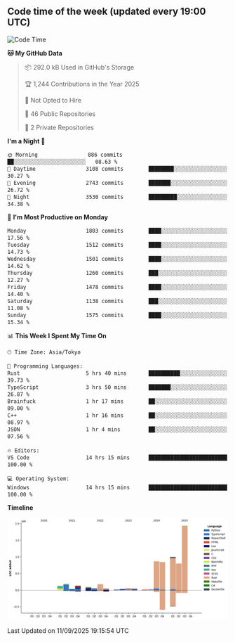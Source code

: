 ## Code time of the week (updated every 19:00 UTC)

<!--START_SECTION:waka-->
![Code Time](http://img.shields.io/badge/Code%20Time-5%2C331%20hrs%2025%20mins-blue)

**🐱 My GitHub Data** 

> 📦 292.0 kB Used in GitHub's Storage 
 > 
> 🏆 1,244 Contributions in the Year 2025
 > 
> 🚫 Not Opted to Hire
 > 
> 📜 46 Public Repositories 
 > 
> 🔑 2 Private Repositories 
 > 
**I'm a Night 🦉** 

```text
🌞 Morning                886 commits         ██░░░░░░░░░░░░░░░░░░░░░░░   08.63 % 
🌆 Daytime                3108 commits        ████████░░░░░░░░░░░░░░░░░   30.27 % 
🌃 Evening                2743 commits        ███████░░░░░░░░░░░░░░░░░░   26.72 % 
🌙 Night                  3530 commits        █████████░░░░░░░░░░░░░░░░   34.38 % 
```
📅 **I'm Most Productive on Monday** 

```text
Monday                   1803 commits        ████░░░░░░░░░░░░░░░░░░░░░   17.56 % 
Tuesday                  1512 commits        ████░░░░░░░░░░░░░░░░░░░░░   14.73 % 
Wednesday                1501 commits        ████░░░░░░░░░░░░░░░░░░░░░   14.62 % 
Thursday                 1260 commits        ███░░░░░░░░░░░░░░░░░░░░░░   12.27 % 
Friday                   1478 commits        ████░░░░░░░░░░░░░░░░░░░░░   14.40 % 
Saturday                 1138 commits        ███░░░░░░░░░░░░░░░░░░░░░░   11.08 % 
Sunday                   1575 commits        ████░░░░░░░░░░░░░░░░░░░░░   15.34 % 
```


📊 **This Week I Spent My Time On** 

```text
🕑︎ Time Zone: Asia/Tokyo

💬 Programming Languages: 
Rust                     5 hrs 40 mins       ██████████░░░░░░░░░░░░░░░   39.73 % 
TypeScript               3 hrs 50 mins       ███████░░░░░░░░░░░░░░░░░░   26.87 % 
Brainfuck                1 hr 17 mins        ██░░░░░░░░░░░░░░░░░░░░░░░   09.00 % 
C++                      1 hr 16 mins        ██░░░░░░░░░░░░░░░░░░░░░░░   08.97 % 
JSON                     1 hr 4 mins         ██░░░░░░░░░░░░░░░░░░░░░░░   07.56 % 

🔥 Editors: 
VS Code                  14 hrs 15 mins      █████████████████████████   100.00 % 

💻 Operating System: 
Windows                  14 hrs 15 mins      █████████████████████████   100.00 % 
```

**Timeline**

![Lines of Code chart](https://raw.githubusercontent.com/SARDONYX-sard/SARDONYX-sard/main/assets/bar_graph.png)


 Last Updated on 11/09/2025 19:15:54 UTC
<!--END_SECTION:waka-->